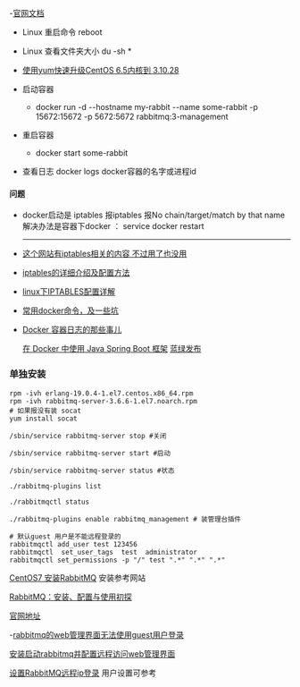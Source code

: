  -[官网文档](https://docs.docker.com/  )

- Linux 重启命令 reboot
- Linux 查看文件夹大小 du -sh *
- [使用yum快速升级CentOS 6.5内核到 3.10.28](http://www.tuicool.com/articles/rUvERv)


- 启动容器
  - docker run -d --hostname my-rabbit --name some-rabbit -p 15672:15672 -p 5672:5672 rabbitmq:3-management
- 重启容器
  - docker start some-rabbit
- 查看日志
   docker logs docker容器的名字或进程id


#### 问题
- docker启动是 iptables 报iptables 报No chain/target/match by that name
  解决办法是容器下docker ： service docker restart

  ----
- [这个网站有iptables相关的内容 不过用了也没用](http://www.lxy520.net/2015/09/24/centos-7-docker-qi-dong-bao/)
- [iptables的详细介绍及配置方法](https://my.oschina.net/shipley/blog/299025)
- [linux下IPTABLES配置详解](http://www.cnblogs.com/JemBai/archive/2009/03/19/1416364.html)
- [常用docker命令，及一些坑](http://blog.csdn.net/wsscy2004/article/details/25878363)
- [ Docker 容器日志的那些事儿](http://blog.csdn.net/shlazww/article/details/47283617)


  [在 Docker 中使用 Java Spring Boot 框架](http://docs.daocloud.io/java-docker/docker-java-spring-boot)
  [蓝绿发布](http://leaver.me/2014/09/14/蓝绿发布的整个部署过程/)





### 单独安装

````
rpm -ivh erlang-19.0.4-1.el7.centos.x86_64.rpm
rpm -ivh rabbitmq-server-3.6.6-1.el7.noarch.rpm 
# 如果报没有装 socat
yum install socat

/sbin/service rabbitmq-server stop #关闭

/sbin/service rabbitmq-server start #启动

/sbin/service rabbitmq-server status #状态

./rabbitmq-plugins list

./rabbitmqctl status

./rabbitmq-plugins enable rabbitmq_management # 装管理台插件

# 默认guest 用户是不能远程登录的
rabbitmqctl add_user test 123456
rabbitmqctl  set_user_tags  test  administrator
rabbitmqctl set_permissions -p "/" test ".*" ".*" ".*"
````



[CentOS7 安装RabbitMQ](http://www.cnblogs.com/liaojie970/p/6138278.html) 安装参考网站

[RabbitMQ：安装、配置与使用初探](http://blog.csdn.net/sharetop/article/details/49716897)

[官网地址](http://www.rabbitmq.com/which-erlang.html)

-[rabbitmq的web管理界面无法使用guest用户登录](http://www.cnblogs.com/mingaixin/p/4134920.html)

[安装启动rabbitmq并配置远程访问web管理界面](http://blog.csdn.net/ownfire/article/details/51335072)

[设置RabbitMQ远程ip登录](http://www.jianshu.com/p/e3af4cf97820) 用户设置可参考